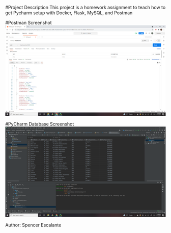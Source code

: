 #Project Description
This project is a homework assignment to teach how to get Pycharm setup with Docker, Flask, MySQL, and Postman

#Postman Screenshot
![postman request output](./screenshots/postman_screenshot.png)

#PyCharm Database Screenshot
![PyCharm Database Connection](./screenshots/database_connection_success.png)


Author: Spencer Escalante
